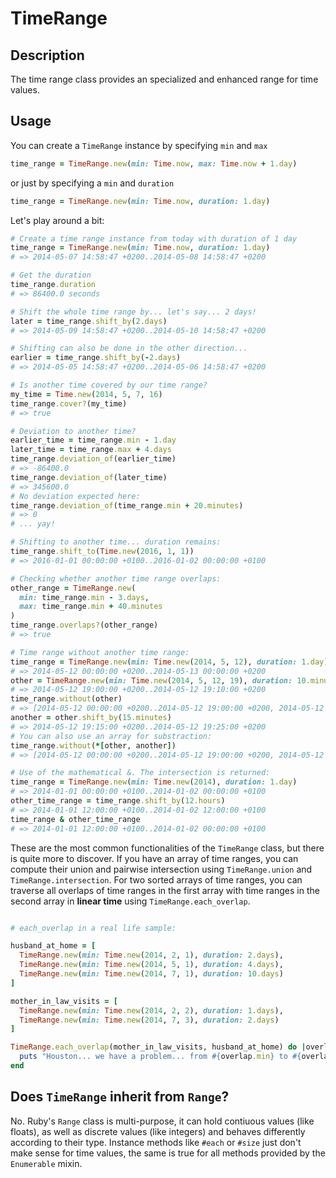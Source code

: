# TimeRange

## Description

The time range class provides an specialized and enhanced range for time values.

## Usage

You can create a `TimeRange` instance by specifying `min` and `max`

```ruby
time_range = TimeRange.new(min: Time.now, max: Time.now + 1.day)
```

or just by specifying a `min` and `duration`

```ruby
time_range = TimeRange.new(min: Time.now, duration: 1.day)
```

Let's play around a bit:

```ruby
# Create a time range instance from today with duration of 1 day
time_range = TimeRange.new(min: Time.now, duration: 1.day)
# => 2014-05-07 14:58:47 +0200..2014-05-08 14:58:47 +0200

# Get the duration
time_range.duration
# => 86400.0 seconds

# Shift the whole time range by... let's say... 2 days!
later = time_range.shift_by(2.days)
# => 2014-05-09 14:58:47 +0200..2014-05-10 14:58:47 +0200

# Shifting can also be done in the other direction...
earlier = time_range.shift_by(-2.days)
# => 2014-05-05 14:58:47 +0200..2014-05-06 14:58:47 +0200

# Is another time covered by our time range?
my_time = Time.new(2014, 5, 7, 16)
time_range.cover?(my_time)
# => true

# Deviation to another time?
earlier_time = time_range.min - 1.day
later_time = time_range.max + 4.days
time_range.deviation_of(earlier_time)
# => -86400.0
time_range.deviation_of(later_time)
# => 345600.0
# No deviation expected here:
time_range.deviation_of(time_range.min + 20.minutes)
# => 0
# ... yay!

# Shifting to another time... duration remains:
time_range.shift_to(Time.new(2016, 1, 1))
# => 2016-01-01 00:00:00 +0100..2016-01-02 00:00:00 +0100

# Checking whether another time range overlaps:
other_range = TimeRange.new(
  min: time_range.min - 3.days,
  max: time_range.min + 40.minutes
)
time_range.overlaps?(other_range)
# => true

# Time range without another time range:
time_range = TimeRange.new(min: Time.new(2014, 5, 12), duration: 1.day)
# => 2014-05-12 00:00:00 +0200..2014-05-13 00:00:00 +0200
other = TimeRange.new(min: Time.new(2014, 5, 12, 19), duration: 10.minutes)
# => 2014-05-12 19:00:00 +0200..2014-05-12 19:10:00 +0200
time_range.without(other)
# => [2014-05-12 00:00:00 +0200..2014-05-12 19:00:00 +0200, 2014-05-12 19:10:00 +0200..2014-05-13 00:00:00 +0200]
another = other.shift_by(15.minutes)
# => 2014-05-12 19:15:00 +0200..2014-05-12 19:25:00 +0200
# You can also use an array for substraction:
time_range.without(*[other, another])
# => [2014-05-12 00:00:00 +0200..2014-05-12 19:00:00 +0200, 2014-05-12 19:10:00 +0200..2014-05-12 19:15:00 +0200, 2014-05-12 19:25:00 +0200..2014-05-13 00:00:00 +0200]

# Use of the mathematical &. The intersection is returned:
time_range = TimeRange.new(min: Time.new(2014), duration: 1.day)
# => 2014-01-01 00:00:00 +0100..2014-01-02 00:00:00 +0100
other_time_range = time_range.shift_by(12.hours)
# => 2014-01-01 12:00:00 +0100..2014-01-02 12:00:00 +0100
time_range & other_time_range
# => 2014-01-01 12:00:00 +0100..2014-01-02 00:00:00 +0100

```

These are the most common functionalities of the `TimeRange` class, but there is quite more to discover. If you have an array of time ranges, you can compute their union and pairwise intersection using `TimeRange.union` and `TimeRange.intersection`. For two sorted arrays of time ranges, you can traverse all overlaps of time ranges in the first array with time ranges in the second array in **linear time** using `TimeRange.each_overlap`.

```ruby

# each_overlap in a real life sample:

husband_at_home = [
  TimeRange.new(min: Time.new(2014, 2, 1), duration: 2.days),
  TimeRange.new(min: Time.new(2014, 5, 1), duration: 4.days),
  TimeRange.new(min: Time.new(2014, 7, 1), duration: 10.days)
]

mother_in_law_visits = [
  TimeRange.new(min: Time.new(2014, 2, 2), duration: 1.days),
  TimeRange.new(min: Time.new(2014, 7, 3), duration: 2.days)
]

TimeRange.each_overlap(mother_in_law_visits, husband_at_home) do |overlap|
  puts "Houston... we have a problem... from #{overlap.min} to #{overlap.max}"
end

```

## Does `TimeRange` inherit from `Range`?
No. Ruby's `Range` class is multi-purpose, it can hold contiuous values (like floats), as well as discrete values (like integers) and behaves differently according to their type. Instance methods like `#each` or `#size` just don't make sense for time values, the same is true for all methods provided by the `Enumerable` mixin.
